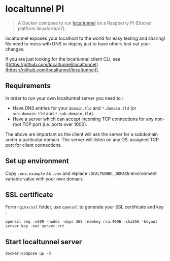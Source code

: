 # localtunnel PI

> A Docker compose to run [localtunnel](https://localtunnel.me) on a Raspberry PI (Docker platform linux/arm/v7).

localtunnel exposes your localhost to the world for easy testing and sharing! No need to mess with DNS or deploy just to have others test out your changes.

If you are just looking for the localtunnel client CLI, see ([https://github.com/localtunnel/localtunnel](https://github.com/localtunnel/localtunnel)).

## Requirements

In order to run your own localtunnel server you need to :

* Have DNS entries for your `domain.tld` and `*.domain.tld` (or `sub.domain.tld` and `*.sub.domain.tld`).
* Have a server which can accept incoming TCP connections for any non-root TCP port (i.e. ports over 1000).

The above are important as the client will ask the server for a subdomain under a particular domain. The server will listen on any OS-assigned TCP port for client connections.

## Set up environment

Copy `.env.example` as `.env` and replace `LOCALTUNNEL_DOMAIN` environment variable value with your own domain.

## SSL certificate

Form `nginx/ssl` folder, use `openssl` to generate your SSL certificate and key :

```
openssl req -x509 -nodes -days 365 -newkey rsa:4096 -sha256 -keyout server.key -out server.crt
```

## Start localtunnel server

```
docker-compose up -d
```
